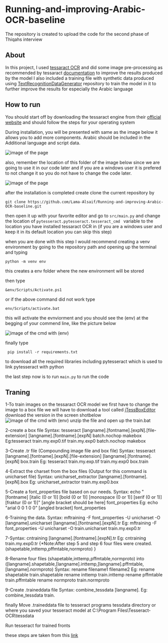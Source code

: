 # Running-and-improving-Arabic-OCR-baseline
The repository is created to upload the code for the second phase of Thiqahs interview  

## About 

In this project, I used [tessaract OCR](https://github.com/tesseract-ocr/tesseract#about) and did some image pre-processing as recommended by tessaract [documentation](https://tesseract-ocr.github.io/tessdoc/ImproveQuality.html) to improve the results produced by the model I also included a training file with synthetic data produced using [TextRecognitionDataGenerator](https://github.com/Belval/TextRecognitionDataGenerator) repository to train the model in it to further improve the results for especially the Arabic language 

## How to run 

You should start off by downloading the tessaract engine from their [official website](https://tesseract-ocr.github.io/tessdoc/Installation.html) and should follow the steps for your operating system 

During installation, you will be presented with same as the image below it allows you to add more components. Arabic should be included in the Additional language and script data.

![image of the page](https://github.com/Lama-Alsaif/Running-and-improving-Arabic-OCR-baseline/tree/main/readme_assets/1.png)

also, remember the location of this folder of the image below since we are going to use it in our code later and if you are a windows user it is prefered to not change it so you do not have to change the code later.

![image of the page](https://github.com/Lama-Alsaif/Running-and-improving-Arabic-OCR-baseline/tree/main/readme_assets/2.png)

after the installation is completed create clone the current repository by 

```
git clone https://github.com/Lama-Alsaif/Running-and-improving-Arabic-OCR-baseline.git
```

then open it up with your favorite editor and go to ```src/main.py``` 
and change the location of ```pytesseract.pytesseract.tesseract_cmd ``` variable to the location you have installed tessaract OCR in 
(if you are a windows user and keep it in its default location you can skip this step)

when you are done with this step I would recommend creating a venv environment by going to the repository path and opening up the terminal and typing 

```
python -m venv env
```
this creates a env folder where the new environment will be stored 

then type

``` 
&env/Scripts/Activate.ps1
```

or if the above command did not work type

```
env/Scripts/activate.bat
```
this will activate the evnviorment and you should see the (env) at the begging of your commend line, like the picture below 

![image of the cmd with (env)](https://github.com/Lama-Alsaif/Running-and-improving-Arabic-OCR-baseline/tree/main/readme_assets/3.png)

finally type  
```
 pip install -r requirements.txt
```
to download all the required libraries including pytesseract which is used to link pytesseract with python

the last step now is to  run ```main.py``` to run the code 


## Traning 

1-To train images on the tessaract OCR model we first have to change the image to a box file we will have to download  a tool called [jTessBoxEditor](https://sourceforge.net/projects/vietocr/files/jTessBoxEditor/) download the version in the screen shotbelow 
![image of the cmd with (env)](https://github.com/Lama-Alsaif/Running-and-improving-Arabic-OCR-baseline/tree/main/readme_assets/4.png)
unzip the file and open up the train.bat 

2-create a box file 
Syntax: tesseract [langname].[fontname].[expN].[file-extension] [langname].[fontname].[expN] batch.nochop makebox
Eg:tesseract train.my.exp0.tif train.my.exp0 batch.nochop makebox

3-Create .tr file (Compounding image file and box file)
Syntax: tesseract [langname].[fontname].[expN].[file-extension] [langname].[fontname].[expN] box.train
Eg: tesseract train.my.exp.tif train.my.exp0 box.train

4-Extract the charset from the box files (Output for this command is unicharset file)
Syntax: unicharset_extractor [langname].[fontname].[expN].box 
Eg: unicharset_extractor train.my.exp0.box

5-Create a font_properties file based on our needs.
Syntax: echo "[fontname] [italic (0 or 1)] [bold (0 or 1)] [monospace (0 or 1)] [serif (0 or 1)] [fraktur (0 or 1)]" [angle bracket should be here] font_properties 
Eg: echo "arial 0 0 1 0 0" [angled bracket] font_properties

6-Training the data.
Syntax: mftraining -F font_properties -U unicharset -O [langname].unicharset [langname].[fontname].[expN].tr
Eg: mftraining -F font_properties -U unicharset -O train.unicharset train.my.exp0.tr

7-Syntax: cntraining [langname].[fontname].[expN].tr
Eg: cntraining train.my.exp0.tr
{*Note:After step 5 and step 6 four files were created.(shapetable,inttemp,pffmtable,normproto) }

8-Rename four files (shapetable,inttemp,pffmtable,normproto) into ([langname].shapetable,[langname].inttemp,[langname].pffmtable,[langname].normproto)
Syntax: rename filename1 filename2
Eg:
    rename shapetable train.shapetable
    rename inttemp train.inttemp
    rename pffmtable train.pffmtable
    rename normproto train.normproto
    
9-Create .traineddata file
Syntax: combine_tessdata [langname].
Eg: combine_tessdata train.

finally 
Move .traineddata file to tesseract programs tessdata directory or where you saved your tesseract model at
C:\Program Files\Tesseract-OCR\tessdata


Run tesseract for trained fronts

these steps are taken from this [link](https://www.youtube.com/watch?v=1v8BPw0Dn0I&ab_channel=TheCode) 
